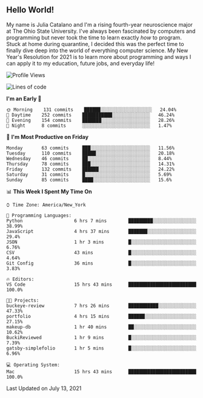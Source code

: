 ## Hello World!

My name is Julia Catalano and I'm a rising fourth-year neuroscience major at The Ohio State University. I've always been fascinated by computers and programming but never took the time to learn exactly *how* to program. Stuck at home during quarantine, I decided this was the perfect time to finally dive deep into the world of everything computer science. My New Year's Resolution for 2021 is to learn more about programming and ways I can apply it to my education, future jobs, and everyday life! 





<!--START_SECTION:waka-->
![Profile Views](http://img.shields.io/badge/Profile%20Views-114-blue)

![Lines of code](https://img.shields.io/badge/From%20Hello%20World%20I%27ve%20Written-393737%20lines%20of%20code-blue)

**I'm an Early 🐤** 

```text
🌞 Morning    131 commits    ██████░░░░░░░░░░░░░░░░░░░   24.04% 
🌆 Daytime    252 commits    ███████████░░░░░░░░░░░░░░   46.24% 
🌃 Evening    154 commits    ███████░░░░░░░░░░░░░░░░░░   28.26% 
🌙 Night      8 commits      ░░░░░░░░░░░░░░░░░░░░░░░░░   1.47%

```
📅 **I'm Most Productive on Friday** 

```text
Monday       63 commits     ███░░░░░░░░░░░░░░░░░░░░░░   11.56% 
Tuesday      110 commits    █████░░░░░░░░░░░░░░░░░░░░   20.18% 
Wednesday    46 commits     ██░░░░░░░░░░░░░░░░░░░░░░░   8.44% 
Thursday     78 commits     ███░░░░░░░░░░░░░░░░░░░░░░   14.31% 
Friday       132 commits    ██████░░░░░░░░░░░░░░░░░░░   24.22% 
Saturday     31 commits     █░░░░░░░░░░░░░░░░░░░░░░░░   5.69% 
Sunday       85 commits     ████░░░░░░░░░░░░░░░░░░░░░   15.6%

```


📊 **This Week I Spent My Time On** 

```text
⌚︎ Time Zone: America/New_York

💬 Programming Languages: 
Python                   6 hrs 7 mins        █████████░░░░░░░░░░░░░░░░   38.99% 
JavaScript               4 hrs 37 mins       ███████░░░░░░░░░░░░░░░░░░   29.4% 
JSON                     1 hr 3 mins         █░░░░░░░░░░░░░░░░░░░░░░░░   6.76% 
CSV                      43 mins             █░░░░░░░░░░░░░░░░░░░░░░░░   4.64% 
Git Config               36 mins             █░░░░░░░░░░░░░░░░░░░░░░░░   3.83%

🔥 Editors: 
VS Code                  15 hrs 43 mins      █████████████████████████   100.0%

🐱‍💻 Projects: 
buckeye-review           7 hrs 26 mins       ███████████░░░░░░░░░░░░░░   47.33% 
portfolio                4 hrs 15 mins       ██████░░░░░░░░░░░░░░░░░░░   27.15% 
makeup-db                1 hr 40 mins        ██░░░░░░░░░░░░░░░░░░░░░░░   10.62% 
BuckiReviewed            1 hr 9 mins         █░░░░░░░░░░░░░░░░░░░░░░░░   7.39% 
gatsby-simplefolio       1 hr 5 mins         █░░░░░░░░░░░░░░░░░░░░░░░░   6.96%

💻 Operating System: 
Mac                      15 hrs 43 mins      █████████████████████████   100.0%

```


 Last Updated on July 13, 2021
<!--END_SECTION:waka-->

